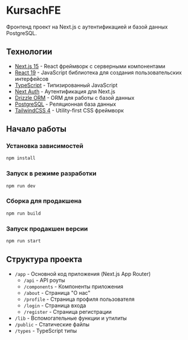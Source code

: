 # KursachFE

Фронтенд проект на Next.js с аутентификацией и базой данных PostgreSQL.

## Технологии

- [Next.js 15](https://nextjs.org/) - React фреймворк с серверными компонентами
- [React 19](https://react.dev/) - JavaScript библиотека для создания пользовательских интерфейсов
- [TypeScript](https://www.typescriptlang.org/) - Типизированный JavaScript
- [Next Auth](https://next-auth.js.org/) - Аутентификация для Next.js
- [Drizzle ORM](https://orm.drizzle.team/) - ORM для работы с базой данных
- [PostgreSQL](https://www.postgresql.org/) - Реляционная база данных
- [TailwindCSS 4](https://tailwindcss.com/) - Utility-first CSS фреймворк

## Начало работы

### Установка зависимостей

```bash
npm install
```

### Запуск в режиме разработки

```bash
npm run dev
```

### Сборка для продакшена

```bash
npm run build
```

### Запуск продакшен версии

```bash
npm run start
```

## Структура проекта

- `/app` - Основной код приложения (Next.js App Router)
  - `/api` - API роуты
  - `/components` - Компоненты приложения
  - `/about` - Страница "О нас"
  - `/profile` - Страница профиля пользователя
  - `/login` - Страница входа
  - `/register` - Страница регистрации
- `/lib` - Вспомогательные функции и утилиты
- `/public` - Статические файлы
- `/types` - TypeScript типы 
